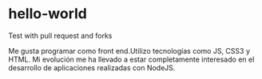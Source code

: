 # hello-world
Test with pull request and forks

Me gusta programar como front end.Utilizo tecnologías como JS, CSS3 y HTML. Mi evolución me ha llevado a estar completamente interesado en el desarrollo de aplicaciones realizadas con NodeJS.

